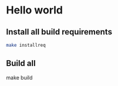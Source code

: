 # Hello world

## Install all build requirements
```sh
make installreq
```

## Build all
make build
```
